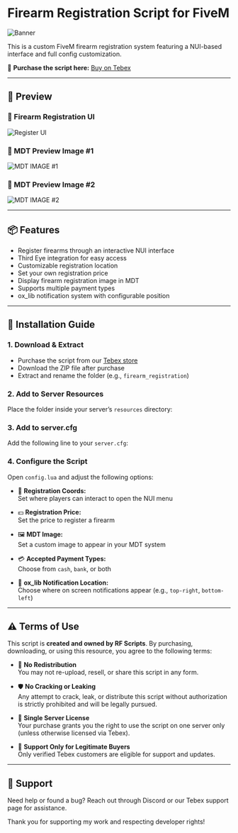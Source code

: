 # Firearm Registration Script for FiveM

![Banner](https://i.ibb.co/sJpnn568/rf-scripts-logo-removebg-preview.png)

This is a custom FiveM firearm registration system featuring a NUI-based interface and full config customization.

🛒 **Purchase the script here:** [Buy on Tebex](<https://rf-scripts.tebex.io/>)

---

## 📸 Preview

### 🔫 Firearm Registration UI
![Register UI](https://i.ibb.co/R4D0LJFW/fa.png)

### 💾 MDT Preview Image #1
![MDT IMAGE #1](https://i.ibb.co/yFPTLg2B/fa-mdt-1.png)

### 💾 MDT Preview Image #2
![MDT IMAGE #2](https://i.ibb.co/G3cbHnj6/fa-mdt-2.png)

---

## 📦 Features

- Register firearms through an interactive NUI interface  
- Third Eye integration for easy access  
- Customizable registration location  
- Set your own registration price  
- Display firearm registration image in MDT  
- Supports multiple payment types  
- ox_lib notification system with configurable position  

---

## 🔧 Installation Guide

### 1. Download & Extract

- Purchase the script from our [Tebex store](<https://rf-scripts.tebex.io/>)
- Download the ZIP file after purchase
- Extract and rename the folder (e.g., `firearm_registration`)

### 2. Add to Server Resources

Place the folder inside your server’s `resources` directory:

### 3. Add to server.cfg

Add the following line to your `server.cfg`:

### 4. Configure the Script

Open `config.lua` and adjust the following options:

- 📍 **Registration Coords:**  
  Set where players can interact to open the NUI menu

- 💵 **Registration Price:**  
  Set the price to register a firearm

- 🖼️ **MDT Image:**  
  Set a custom image to appear in your MDT system

- 💳 **Accepted Payment Types:**  
  Choose from `cash`, `bank`, or both

- 🔔 **ox_lib Notification Location:**  
  Choose where on screen notifications appear (e.g., `top-right`, `bottom-left`)

---

## ⚠️ Terms of Use

This script is **created and owned by RF Scripts**. By purchasing, downloading, or using this resource, you agree to the following terms:

- 🚫 **No Redistribution**  
  You may not re-upload, resell, or share this script in any form.

- 🛡️ **No Cracking or Leaking**  
  Any attempt to crack, leak, or distribute this script without authorization is strictly prohibited and will be legally pursued.

- 👤 **Single Server License**  
  Your purchase grants you the right to use the script on one server only (unless otherwise licensed via Tebex).

- 📧 **Support Only for Legitimate Buyers**  
  Only verified Tebex customers are eligible for support and updates.

---

## 💬 Support

Need help or found a bug? Reach out through Discord or our Tebex support page for assistance.

Thank you for supporting my work and respecting developer rights!
